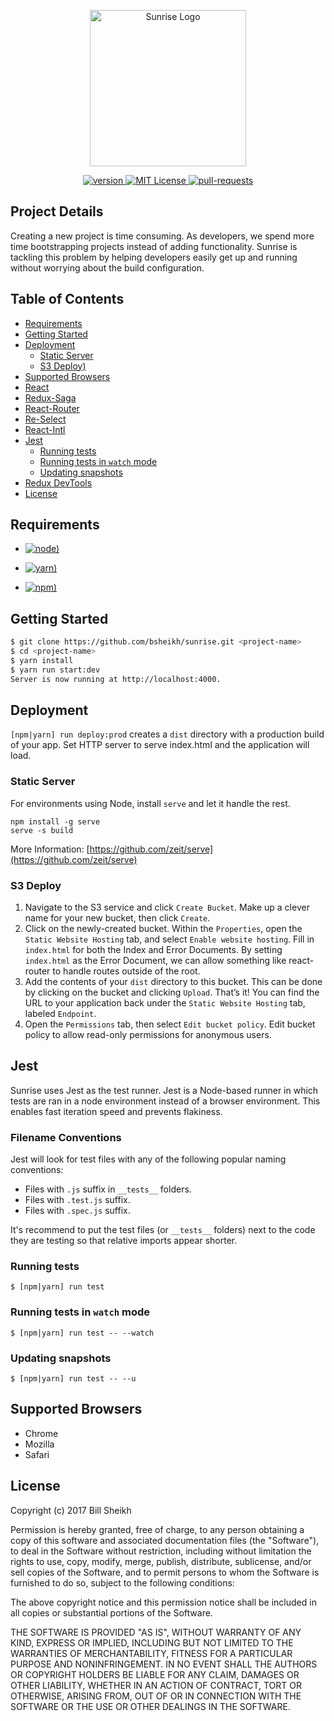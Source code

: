 <p align="center">
  <img src="https://user-images.githubusercontent.com/7809061/31871004-28eeb018-b77f-11e7-8b4d-a2ff6cbb6ded.png" alt="Sunrise Logo" height="250">
</p>

<p align="center">
  <a href="https://github.com/bsheikh/sunrise">
    <img src="https://img.shields.io/badge/v-0.0.1--beta-blue.svg" alt="version">
  </a>
  <a href="https://github.com/bsheikh/sunrise/blob/master/LICENSE">
    <img src="https://badges.frapsoft.com/os/mit/mit.svg?v=102" alt="MIT License">
  </a>
  <a href="https://github.com/bsheikh/sunrise/pulls">
    <img src="https://img.shields.io/badge/PRs-welcome-brightgreen.svg" alt="pull-requests">
  </a>
</p>



## Project Details
Creating a new project is time consuming. As developers, we spend more time bootstrapping projects instead of adding functionality. Sunrise is tackling this problem by helping developers easily get up and running without worrying about the build configuration.


## Table of Contents
* [Requirements](#requirements)
* [Getting Started](#getting-started)
* [Deployment](#deployment)
  * [Static Server](#static-server)
  * [S3 Deploy)](#s3-deploy)
* [Supported Browsers](#supported-browsers)
* [React](#react)
* [Redux-Saga](#redux-saga)
* [React-Router](#react-router)
* [Re-Select](#re-select)
* [React-Intl](#react-intl)
* [Jest](#jest)
  * [Running tests](#running-tests)
  * [Running tests in `watch` mode](#running-tests-in-watch-mode)
  * [Updating snapshots](#updating-snapshots)
* [Redux DevTools](#redux-devtools)
* [License](#License)

## Requirements

* [![node)](https://img.shields.io/badge/node-%3E%3D4.5.0-brightgreen.svg)]()

* [![yarn)](https://img.shields.io/badge/yarn-%3E%3D0.20.3-brightgreen.svg)]()

* [![npm)](https://img.shields.io/badge/npm-%3E%3D3.0.0-brightgreen.svg)]()

## Getting Started

```bash
$ git clone https://github.com/bsheikh/sunrise.git <project-name>
$ cd <project-name>
$ yarn install
$ yarn run start:dev
Server is now running at http://localhost:4000.
```

## Deployment
`[npm|yarn] run deploy:prod` creates a `dist` directory with a production build of your app. Set HTTP server to serve index.html and the application will load.

### Static Server
For environments using Node, install `serve` and let it handle the rest.
```
npm install -g serve
serve -s build
```
More Information: [https://github.com/zeit/serve](https://github.com/zeit/serve)

### S3 Deploy
1. Navigate to the S3 service and click `Create Bucket`. Make up a clever name for your new bucket, then click `Create`.
1. Click on the newly-created bucket. Within the `Properties`, open the `Static Website Hosting` tab, and select `Enable website hosting`. Fill in `index.html` for both the Index and Error Documents. By setting `index.html` as the Error Document, we can allow something like react-router to handle routes outside of the root.
1. Add the contents of your `dist` directory to this bucket. This can be done by clicking on the bucket and clicking `Upload`. That’s it! You can find the URL to your application back under the `Static Website Hosting` tab, labeled `Endpoint`.
1. Open the `Permissions` tab, then select `Edit bucket policy`. Edit bucket policy to allow read-only permissions for anonymous users.


## Jest
Sunrise uses Jest as the test runner. Jest is a Node-based runner in which tests are ran in a node environment instead of a browser environment. This enables fast iteration speed and prevents flakiness.

### Filename Conventions
Jest will look for test files with any of the following popular naming conventions:

* Files with `.js` suffix in `__tests__` folders.
* Files with `.test.js` suffix.
* Files with `.spec.js` suffix.

It's recommend to put the test files (or `__tests__` folders) next to the code they are testing so that relative imports appear shorter.

### Running tests
```
$ [npm|yarn] run test
```

### Running tests in `watch` mode
```
$ [npm|yarn] run test -- --watch
```

### Updating snapshots
```
$ [npm|yarn] run test -- --u
```
## Supported Browsers
* Chrome
* Mozilla
* Safari

## License
Copyright (c) 2017 Bill Sheikh

Permission is hereby granted, free of charge, to any person obtaining a copy
of this software and associated documentation files (the "Software"), to deal
in the Software without restriction, including without limitation the rights
to use, copy, modify, merge, publish, distribute, sublicense, and/or sell
copies of the Software, and to permit persons to whom the Software is
furnished to do so, subject to the following conditions:

The above copyright notice and this permission notice shall be included in all
copies or substantial portions of the Software.

THE SOFTWARE IS PROVIDED "AS IS", WITHOUT WARRANTY OF ANY KIND, EXPRESS OR
IMPLIED, INCLUDING BUT NOT LIMITED TO THE WARRANTIES OF MERCHANTABILITY,
FITNESS FOR A PARTICULAR PURPOSE AND NONINFRINGEMENT. IN NO EVENT SHALL THE
AUTHORS OR COPYRIGHT HOLDERS BE LIABLE FOR ANY CLAIM, DAMAGES OR OTHER
LIABILITY, WHETHER IN AN ACTION OF CONTRACT, TORT OR OTHERWISE, ARISING FROM,
OUT OF OR IN CONNECTION WITH THE SOFTWARE OR THE USE OR OTHER DEALINGS IN THE
SOFTWARE.
